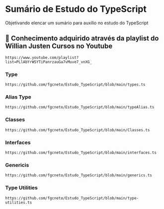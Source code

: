 # Sumário de Estudo do TypeScript

Objetivando elencar um sumário para auxílio no estudo do TypeScript

## 🚀 Conhecimento adquirido através da playlist do Willian Justen Cursos no Youtube

```
https://www.youtube.com/playlist?list=PLlAbYrWSYTiPanrzauGa7vMuve7_vnXG_
```

### Type

```
https://github.com/fgcneto/Estudo_TypeScript/blob/main/types.ts
```

### Alias Type

```
https://github.com/fgcneto/Estudo_TypeScript/blob/main/typeAlias.ts
```

### Classes

```
https://github.com/fgcneto/Estudo_TypeScript/blob/main/Classes.ts
```

### Interfaces

```
https://github.com/fgcneto/Estudo_TypeScript/blob/main/interfaces.ts
```

### Genericis

```
https://github.com/fgcneto/Estudo_TypeScript/blob/main/generics.ts
```

### Type Utilities

```
https://github.com/fgcneto/Estudo_TypeScript/blob/main/type-utilities.ts
```
